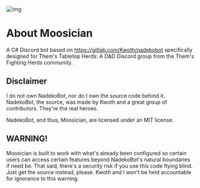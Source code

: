 ![img](https://ci.appveyor.com/api/projects/status/3rdcy7oo2rom5uh4?svg=true)

# About Moosician
A C# Discord bot based on https://gitlab.com/Kwoth/nadekobot specifically designed for Them's Tabletop Herds: A D&D Discord group from the Them's Fighting Herds community.

## Disclaimer
I do not own NadekoBot, nor do I own the source code behind it. NadekoBot, the source, was made by Kwoth and a great group of  contributors. They're the real heroes.

NadekoBot, and thus, Moosician, are licensed under an MIT license.

## WARNING!
Moosician is built to work with what's already been configured so certain users can access certain features beyond NadekoBot's natural boundaries if need be. That said, there's a security risk if you use this code flying blind. Just get the source instead, please. Kwoth and I won't be held accountable for ignorance to this warning.
